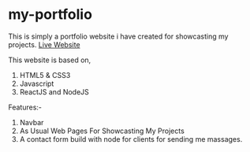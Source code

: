 # my-portfolio

This is simply a portfolio website i have created for showcasting my projects. 
<a href="https://anwarhossain1.netlify.app/" target="_blank">Live Website</a>



This website is based on,
1. HTML5 & CSS3
2. Javascript
3. ReactJS and NodeJS

Features:- 
1. Navbar
2. As Usual Web Pages For Showcasting My Projects
3. A contact form build with node for clients for sending me massages. 


